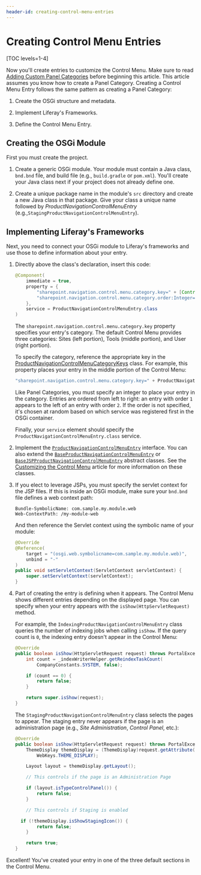 ```yaml
---
header-id: creating-control-menu-entries
---
```


# Creating Control Menu Entries

[TOC levels=1-4]

Now you'll create entries to customize the Control Menu. Make sure to read
[Adding Custom Panel Categories](/docs/7-2/customization/-/knowledge_base/c/adding-custom-panel-categories)
before beginning this article. This article assumes you know how to create a 
Panel Category. Creating a Control Menu Entry follows the same pattern as
creating a Panel Category:

1.  Create the OSGi structure and metadata.

2.  Implement Liferay's Frameworks.

3.  Define the Control Menu Entry. 

## Creating the OSGi Module

First you must create the project. 

1.  Create a generic OSGi module. Your module must contain a Java class, 
    `bnd.bnd` file, and build file (e.g., `build.gradle` or `pom.xml`). You'll 
    create your Java class next if your project does not already define one.

2.  Create a unique package name in the module's `src` directory and create a
    new Java class in that package. Give your class a unique name followed by 
    *ProductNavigationControlMenuEntry* 
    (e.g.,`StagingProductNavigationControlMenuEntry`).

## Implementing Liferay's Frameworks

Next, you need to connect your OSGi module to Liferay's frameworks and use those
to define information about your entry.

1.  Directly above the class's declaration, insert this code:

    ```java
    @Component(
        immediate = true,
        property = {
            "sharepoint.navigation.control.menu.category.key=" + [Control Menu Category],
            "sharepoint.navigation.control.menu.category.order:Integer=[int]"
        },
        service = ProductNavigationControlMenuEntry.class
    )
    ```

    The `sharepoint.navigation.control.menu.category.key` property specifies your
    entry's category. The default Control Menu provides three categories: Sites
    (left portion), Tools (middle portion), and User (right portion).

    To specify the category, reference the appropriate key in the
    [ProductNavigationControlMenuCategoryKeys](@app-ref@/sharepoint-navigation/latest/javadocs/com/liferay/sharepoint/navigation/control/menu/constants/ProductNavigationControlMenuCategoryKeys.html)
    class. For example, this property places your entry in the middle portion of
    the Control Menu:

    ```java
    "sharepoint.navigation.control.menu.category.key=" + ProductNavigationControlMenuCategoryKeys.TOOLS
    ```

    Like Panel Categories, you must specify an integer to place your entry in
    the category. Entries are ordered from left to right: an entry with order
    `1` appears to the left of an entry with order `2`. If the order is
    not specified, it's chosen at random based on which service was registered
    first in the OSGi container.

    Finally, your `service` element should specify the
    `ProductNavigationControlMenuEntry.class` service.

2.  Implement the [`ProductNavigationControlMenuEntry`](@app-ref@/sharepoint-navigation/latest/javadocs/com/liferay/sharepoint/navigation/control/menu/ProductNavigationControlMenuEntry.html)
    interface. You can also extend the
    [`BaseProductNavigationControlMenuEntry`](@app-ref@/sharepoint-navigation/latest/javadocs/com/liferay/sharepoint/navigation/control/menu/BaseProductNavigationControlMenuEntry.html)
    or
    [`BaseJSPProductNavigationControlMenuEntry`](@app-ref@/sharepoint-navigation/latest/javadocs/com/liferay/sharepoint/navigation/control/menu/BaseJSPProductNavigationControlMenuEntry.html)
    abstract classes. See the
    [Customizing the Control Menu](/docs/7-2/customization/-/knowledge_base/c/customizing-the-control-menu)
    article for more information on these classes.

3.  If you elect to leverage JSPs, you must specify the servlet context for the
    JSP files. If this is inside an OSGi module, make sure your `bnd.bnd` file
    defines a web context path:

    ```
    Bundle-SymbolicName: com.sample.my.module.web
    Web-ContextPath: /my-module-web
    ```

    And then reference the Servlet context using the symbolic name of your
    module:

    ```java
    @Override
    @Reference(
        target = "(osgi.web.symbolicname=com.sample.my.module.web)",
        unbind = "-"
    )
    public void setServletContext(ServletContext servletContext) {
        super.setServletContext(servletContext);
    }
    ```

4.  Part of creating the entry is defining when it appears. The Control Menu
    shows different entries depending on the displayed page. You can specify
    when your entry appears with the `isShow(HttpServletRequest)` method.

    For example, the `IndexingProductNavigationControlMenuEntry` class queries
    the number of indexing jobs when calling `isShow`. If the query count is
    `0`, the indexing entry doesn't appear in the Control Menu:

    ```java
    @Override
    public boolean isShow(HttpServletRequest request) throws PortalException {
        int count = _indexWriterHelper.getReindexTaskCount(
            CompanyConstants.SYSTEM, false);

        if (count == 0) {
            return false;
        }

        return super.isShow(request);
    }
    ```

    The `StagingProductNavigationControlMenuEntry` class selects the pages to
    appear. The staging entry never appears if the page is an administration
    page (e.g., *Site Administration*, *Control Panel*, etc.):

    ```java
    @Override
    public boolean isShow(HttpServletRequest request) throws PortalException {
        ThemeDisplay themeDisplay = (ThemeDisplay)request.getAttribute(
            WebKeys.THEME_DISPLAY);

        Layout layout = themeDisplay.getLayout();

        // This controls if the page is an Administration Page

        if (layout.isTypeControlPanel()) {
            return false;
        }

        // This controls if Staging is enabled

      if (!themeDisplay.isShowStagingIcon()) {
            return false;
        }

        return true;
    }
    ```

Excellent! You've created your entry in one of the three default sections in the
Control Menu.

